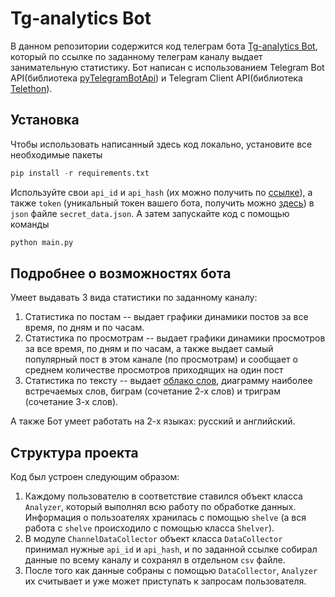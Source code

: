 # Tg-analytics Bot
В данном репозитории содержится код телеграм бота [Tg-analytics Bot](https://t.me/channel_analytics_bot), который по ссылке по заданному телеграм каналу выдает занимательную статистику. Бот написан с использованием Telegram Bot API(библиотека [pyTelegramBotApi](https://github.com/eternnoir/pyTelegramBotAPI#pytelegrambotapi)) и Telegram Client API(библиотека [Telethon](https://docs.telethon.dev/en/latest/)).

## Установка
Чтобы использовать написанный здесь код локально, установите все необходимые пакеты
```python
pip install -r requirements.txt
```
Используйте свои `api_id` и `api_hash` (их можно получить по [ссылке](https://my.telegram.org/auth)), а также `token` (уникальный токен вашего бота, получить можно [здесь](https://t.me/botfather)) в `json` файле `secret_data.json`. А затем запускайте код с помощью команды
```python
python main.py
```

## Подробнее о возможностях бота
Умеет выдавать 3 вида статистики по заданному каналу:
1. Статистика по постам -- выдает графики динамики постов за все время, по дням и по часам.
2. Статистика по просмотрам -- выдает графики динамики просмотров за все время, по дням и по часам, а также выдает самый популярный пост в этом канале (по просмотрам) и сообщает о среднем количестве просмотров приходящих на один пост
3. Статистика по тексту -- выдает [облако слов](https://amueller.github.io/word_cloud/), диаграмму наиболее встречаемых слов, биграм (сочетание 2-х слов) и триграм (сочетание 3-х слов).

А также Бот умеет работать на 2-х языках: русский и английский. 

## Структура проекта
Код был устроен следующим образом:
1. Каждому пользователю в соответствие ставился объект класса `Analyzer`, который выполнял всю работу по обработке данных. Информация о пользоателях хранилась с помощью `shelve` (а вся работа с `shelve` происходило с помощью класса `Shelver`).
2. В модуле `ChannelDataCollector` объект класса `DataCollector` принимал нужные `api_id` и `api_hash`, и по заданной ссылке собирал данные по всему каналу и сохранял в отдельном `csv` файле.
3. После того как данные собраны с помощью `DataCollector`, `Analyzer` их считывает и уже может приступать к запросам пользователя.
